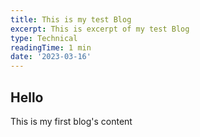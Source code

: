 ```yaml
---
title: This is my test Blog
excerpt: This is excerpt of my test Blog
type: Technical
readingTime: 1 min
date: '2023-03-16'
---
```


## Hello 

This is my first blog's content